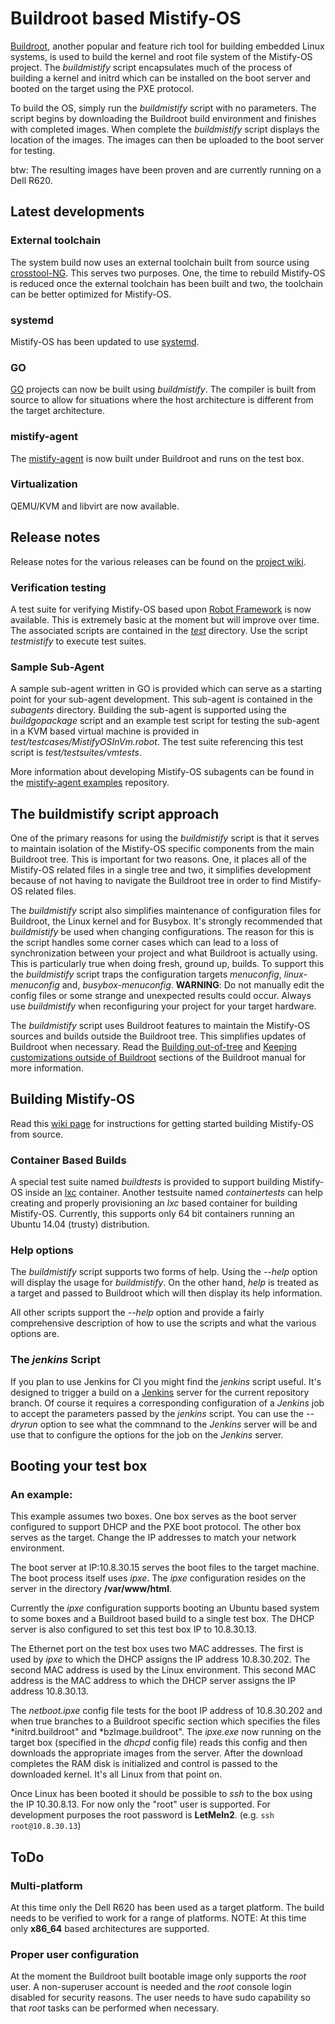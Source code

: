 Buildroot based Mistify-OS
==========================

[Buildroot](http://buildroot.uclibc.org/), another popular and feature rich tool for building embedded Linux systems, is used to build the kernel and root file system of the Mistify-OS project. The *buildmistify* script encapsulates much of the process of building a kernel and initrd which can be installed on the boot server and booted on the target using the PXE protocol.

To build the OS, simply run the *buildmistify* script with no parameters. The script begins by downloading the Buildroot build environment and finishes with completed images. When complete the *buildmistify* script displays the location of the images. The images can then be uploaded to the boot server for testing.

btw: The resulting images have been proven and are currently running on a Dell R620.

## Latest developments

### External toolchain

The system build now uses an external toolchain built from source using [crosstool-NG](http://crosstool-ng.org). This serves two purposes. One, the time to rebuild Mistify-OS is reduced once the external toolchain has been built and two, the toolchain can be better optimized for Mistify-OS.

### systemd

Mistify-OS has been updated to use [systemd](http://en.wikipedia.org/wiki/Systemd).

### GO

[GO](https://golang.org) projects can now be built using *buildmistify*. The compiler is built from source to allow for situations where the host architecture is different from the target architecture.

### mistify-agent

The [mistify-agent](https://github.com/mistifyio/mistify-agent) is now built under Buildroot and runs on the test box.

### Virtualization

QEMU/KVM and libvirt are now available.

## Release notes

Release notes for the various releases can be found on the [project wiki](https://github.com/mistifyio/mistify-os/wiki). 

### Verification testing
A test suite for verifying Mistify-OS based upon [Robot Framework](http://robotframework.org/) is now available. This is extremely basic at the moment but will improve over time. The associated scripts are contained in the [*test*](https://github.com/mistifyio/mistify-os/tree/master/test) directory. Use the script *testmistify* to execute test suites.

### Sample Sub-Agent
A sample sub-agent written in GO is provided which can serve as a starting point for your sub-agent development. This sub-agent is contained in the *subagents* directory. Building the sub-agent is supported using the *buildgopackage* script and an example test script for testing the sub-agent in a KVM based virtual machine is provided in *test/testcases/MistifyOSInVm.robot*. The test suite referencing this test script is *test/testsuites/vmtests*.

More information about developing Mistify-OS subagents can be found in the [mistify-agent examples](https://github.com/mistifyio/mistify-agent/tree/master/examples/simple-subagent) repository.

## The buildmistify script approach

One of the primary reasons for using the *buildmistify* script is that it serves to maintain isolation of the Mistify-OS specific components from the main Buildroot tree. This is important for two reasons. One, it places all of the Mistify-OS related files in a single tree and two, it simplifies development because of not having to navigate the Buildroot tree in order to find Mistify-OS related files.

The *buildmistify* script also simplifies maintenance of configuration files for Buildroot, the Linux kernel and for Busybox. It's strongly recommended that *buildmistify* be used when changing configurations. The reason for this is the script handles some corner cases which can lead to a loss of synchronization between your project and what Buildroot is actually using. This is particularly true when doing fresh, ground up, builds. To support this the *buildmistify* script traps the configuration targets *menuconfig*, *linux-menuconfig* and, *busybox-menuconfig*. **WARNING**: Do not manually edit the config files or some strange and unexpected results could occur. Always use *buildmistify* when reconfiguring your project for your target hardware.

The *buildmistify* script uses Buildroot features to maintain the Mistify-OS sources and builds outside the Buildroot tree. This simplifies updates of Buildroot when necessary. Read the [Building out-of-tree](http://buildroot.uclibc.org/downloads/manual/manual.html#_building_out_of_tree) and [Keeping customizations outside of Buildroot](http://buildroot.uclibc.org/downloads/manual/manual.html#outside-br-custom) sections of the Buildroot manual for more information.

## Building Mistify-OS

Read this [wiki page](https://github.com/mistifyio/mistify-os/wiki/Building-from-Source) for instructions for getting started building Mistify-OS from source.

### Container Based Builds

A special test suite named *buildtests* is provided to support building Mistify-OS inside an [lxc](https://linuxcontainers.org/) container. Another testsuite named *containertests* can help creating and properly provisioning an *lxc* based container for building Mistify-OS. Currently, this supports only 64 bit containers running an Ubuntu 14.04 (trusty) distribution.

### Help options

The *buildmistify* script supports two forms of help. Using the *--help* option will display the usage for *buildmistify*. On the other hand, *help* is treated as a target and passed to Buildroot which will then display its help information. 

All other scripts support the *--help* option and provide a fairly comprehensive description of how to use the scripts and what the various options are.

### The *jenkins* Script

If you plan to use Jenkins for CI you might find the *jenkins* script useful. It's designed to trigger a build on a [Jenkins](https://jenkins-ci.org/) server for the current repository branch. Of course it requires a corresponding configuration of a *Jenkins* job to accept the parameters passed by the *jenkins* script. You can use the *--dryrun* option to see what the commnand to the *Jenkins* server will be and use that to configure the options for the job on the *Jenkins* server.

## Booting your test box

### An example:

This example assumes two boxes. One box serves as the boot server configured to support DHCP and the PXE boot protocol. The other box serves as the target. Change the IP addresses to match your network environment.

The boot server at IP:10.8.30.15 serves the boot files to the target machine. The boot process itself uses *ipxe*. The *ipxe* configuration resides on the server in the directory **/var/www/html**.

Currently the *ipxe* configuration supports booting an Ubuntu based system to some boxes and a Buildroot based build to a single test box. The DHCP server is also configured to set this test box IP to 10.8.30.13.

The Ethernet port on the test box uses two MAC addresses. The first is used by *ipxe* to which the DHCP assigns the IP address 10.8.30.202. The second MAC address is used by the Linux environment. This second MAC address is the MAC address to which the DHCP server assigns the IP address 10.8.30.13.

The *netboot.ipxe* config file tests for the boot IP address of 10.8.30.202 and when true branches to a Buildroot specific section which specifies the files *initrd.buildroot" and *bzImage.buildroot". The *ipxe.exe* now running on the target box (specified in the *dhcpd* config file) reads this config and then downloads the appropriate images from the server. After the download completes the RAM disk is initialized and control is passed to the downloaded kernel. It's all Linux from that point on.

Once Linux has been booted it should be possible to *ssh* to the box using the IP 10.30.8.13. For now only the "root" user is supported. For development purposes the root password is **LetMeIn2**. (e.g. `ssh root@10.8.30.13`)

## ToDo

### Multi-platform
At this time only the Dell R620 has been used as a target platform. The build needs to be verified to work for a range of platforms. NOTE: At this time only **x86_64** based architectures are supported.

### Proper user configuration
At the moment the Buildroot built bootable image only supports the *root* user. A non-superuser account is needed and the *root* console login disabled for security reasons. The user needs to have sudo capability so that *root* tasks can be performed when necessary.

